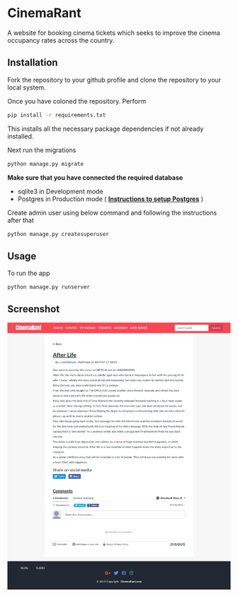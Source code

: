 # CinemaRant

A website for booking cinema tickets which seeks to improve the cinema occupancy rates across the country.

## Installation

Fork the repository to your github profile and clone the repository to your local system.

Once you have coloned the repository. Perform

```bash
pip install -r requirements.txt
```

This installs all the necessary package dependencies if not already installed.

Next run the migrations

```bash
python manage.py migrate
```

**Make sure that you have connected the required database**

- sqlite3 in Development mode
- Postgres in Production mode
  ( [**Instructions to setup Postgres**](https://www.digitalocean.com/community/tutorials/how-to-use-postgresql-with-your-django-application-on-ubuntu-14-04) )

Create admin user using below command and following the instructions after that

```bash
python manage.py createsuperuser
```

## Usage

To run the app

```bash
python manage.py runserver
```

## Screenshot

![Blog post](./screenshots/after-life-blog.png "Blog post")
